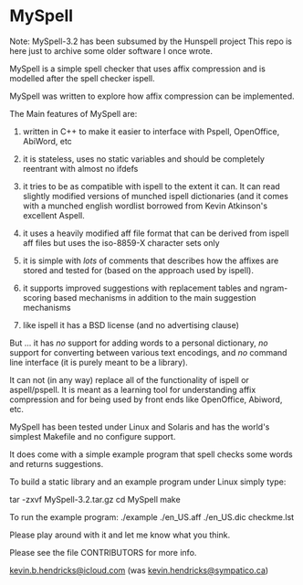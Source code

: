 MySpell
=======

Note:  MySpell-3.2 has been subsumed by	the Hunspell project
This repo is here just to archive some older software I	once
wrote.


MySpell is a simple spell checker that uses affix 
compression and is modelled after the spell checker
ispell.  

MySpell was written to explore how affix compression 
can be implemented. 

The Main features of MySpell are:

1. written in C++ to make it easier to interface with 
   Pspell, OpenOffice, AbiWord, etc

2. it is stateless, uses no static variables and
   should be completely reentrant with almost no 
   ifdefs  

3. it tries to be as compatible with ispell to
   the extent it can.  It can read slightly modified 
   versions of munched ispell dictionaries (and it 
   comes with a munched english wordlist borrowed from 
   Kevin Atkinson's excellent Aspell.

4. it uses a heavily modified aff file format that
   can be derived from ispell aff files but uses
   the iso-8859-X character sets only
 
5. it is simple with *lots* of comments that 
   describes how the affixes are stored
   and tested for (based on the approach used by 
   ispell).

6. it supports improved suggestions with replacement
   tables and ngram-scoring based mechanisms in addition
   to the main suggestion mechanisms

7. like ispell it has a BSD license (and  no 
   advertising clause)

But ... it has *no* support for adding words
to a personal dictionary, *no* support for converting
between various text encodings, and *no* command line
interface (it is purely meant to be a library).

It can not (in any way) replace all of the functionality
of ispell or aspell/pspell.  It is meant as a learning
tool for understanding affix compression and for 
being used by front ends like OpenOffice, Abiword, etc.

MySpell has been tested under Linux and Solaris
and has the world's simplest Makefile and no 
configure support.

It does come with a simple example program that 
spell checks some words and returns suggestions.

To build a static library and an example
program under Linux simply type:

tar -zxvf MySpell-3.2.tar.gz
cd MySpell
make

To run the example program:
./example ./en_US.aff ./en_US.dic checkme.lst

Please play around with it and let me know
what you think.

Please see the file CONTRIBUTORS for more info.

kevin.b.hendricks@icloud.com
(was kevin.hendricks@sympatico.ca)
